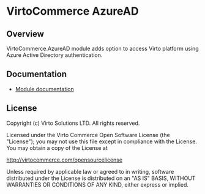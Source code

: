 # VirtoCommerce AzureAD

## Overview

VirtoCommerce.AzureAD module adds option to access Virto platform using Azure Active Directory authentication. 

## Documentation

* [Module documentation](docs/index.md)

## License

Copyright (c) Virto Solutions LTD.  All rights reserved.

Licensed under the Virto Commerce Open Software License (the "License"); you
may not use this file except in compliance with the License. You may
obtain a copy of the License at

<http://virtocommerce.com/opensourcelicense>

Unless required by applicable law or agreed to in writing, software
distributed under the License is distributed on an "AS IS" BASIS,
WITHOUT WARRANTIES OR CONDITIONS OF ANY KIND, either express or
implied.
